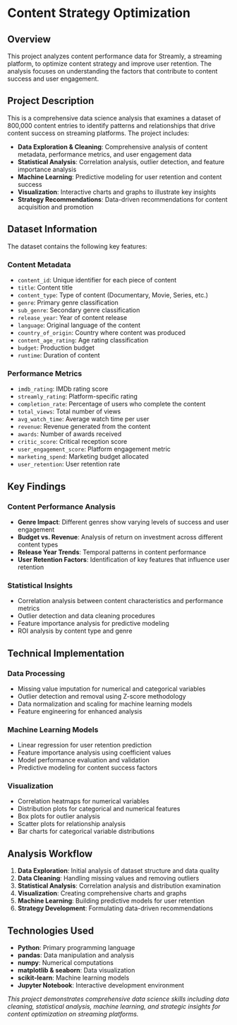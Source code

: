 # Content Strategy Optimization

## Overview

This project analyzes content performance data for Streamly, a streaming platform, to optimize content strategy and improve user retention. The analysis focuses on understanding the factors that contribute to content success and user engagement.

## Project Description

This is a comprehensive data science analysis that examines a dataset of 800,000 content entries to identify patterns and relationships that drive content success on streaming platforms. The project includes:

- **Data Exploration & Cleaning**: Comprehensive analysis of content metadata, performance metrics, and user engagement data
- **Statistical Analysis**: Correlation analysis, outlier detection, and feature importance analysis
- **Machine Learning**: Predictive modeling for user retention and content success
- **Visualization**: Interactive charts and graphs to illustrate key insights
- **Strategy Recommendations**: Data-driven recommendations for content acquisition and promotion

## Dataset Information

The dataset contains the following key features:

### Content Metadata
- `content_id`: Unique identifier for each piece of content
- `title`: Content title
- `content_type`: Type of content (Documentary, Movie, Series, etc.)
- `genre`: Primary genre classification
- `sub_genre`: Secondary genre classification
- `release_year`: Year of content release
- `language`: Original language of the content
- `country_of_origin`: Country where content was produced
- `content_age_rating`: Age rating classification
- `budget`: Production budget
- `runtime`: Duration of content

### Performance Metrics
- `imdb_rating`: IMDb rating score
- `streamly_rating`: Platform-specific rating
- `completion_rate`: Percentage of users who complete the content
- `total_views`: Total number of views
- `avg_watch_time`: Average watch time per user
- `revenue`: Revenue generated from the content
- `awards`: Number of awards received
- `critic_score`: Critical reception score
- `user_engagement_score`: Platform engagement metric
- `marketing_spend`: Marketing budget allocated
- `user_retention`: User retention rate

## Key Findings

### Content Performance Analysis
- **Genre Impact**: Different genres show varying levels of success and user engagement
- **Budget vs. Revenue**: Analysis of return on investment across different content types
- **Release Year Trends**: Temporal patterns in content performance
- **User Retention Factors**: Identification of key features that influence user retention

### Statistical Insights
- Correlation analysis between content characteristics and performance metrics
- Outlier detection and data cleaning procedures
- Feature importance analysis for predictive modeling
- ROI analysis by content type and genre

## Technical Implementation

### Data Processing
- Missing value imputation for numerical and categorical variables
- Outlier detection and removal using Z-score methodology
- Data normalization and scaling for machine learning models
- Feature engineering for enhanced analysis

### Machine Learning Models
- Linear regression for user retention prediction
- Feature importance analysis using coefficient values
- Model performance evaluation and validation
- Predictive modeling for content success factors

### Visualization
- Correlation heatmaps for numerical variables
- Distribution plots for categorical and numerical features
- Box plots for outlier analysis
- Scatter plots for relationship analysis
- Bar charts for categorical variable distributions

## Analysis Workflow

1. **Data Exploration**: Initial analysis of dataset structure and data quality
2. **Data Cleaning**: Handling missing values and removing outliers
3. **Statistical Analysis**: Correlation analysis and distribution examination
4. **Visualization**: Creating comprehensive charts and graphs
5. **Machine Learning**: Building predictive models for user retention
6. **Strategy Development**: Formulating data-driven recommendations

## Technologies Used

- **Python**: Primary programming language
- **pandas**: Data manipulation and analysis
- **numpy**: Numerical computations
- **matplotlib & seaborn**: Data visualization
- **scikit-learn**: Machine learning models
- **Jupyter Notebook**: Interactive development environment

*This project demonstrates comprehensive data science skills including data cleaning, statistical analysis, machine learning, and strategic insights for content optimization on streaming platforms.*
